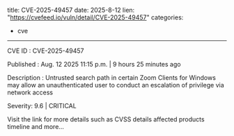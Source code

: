  
title: CVE-2025-49457
date: 2025-8-12
lien: "https://cvefeed.io/vuln/detail/CVE-2025-49457"
categories:
  - cve
---

CVE ID : CVE-2025-49457

Published :  Aug. 12
2025
11:15 p.m. | 9 hours
25 minutes ago

Description : Untrusted search path in certain Zoom Clients for Windows may allow an unauthenticated user to conduct an escalation of privilege via network access

Severity: 9.6 | CRITICAL

Visit the link for more details
such as CVSS details
affected products
timeline
and more...
